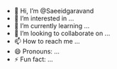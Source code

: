 - 👋 Hi, I’m @Saeeidgaravand
- 👀 I’m interested in ...
- 🌱 I’m currently learning ...
- 💞️ I’m looking to collaborate on ...
- 📫 How to reach me ...
- 😄 Pronouns: ...
- ⚡ Fun fact: ...

<!---
Saeeidgaravand/Saeeidgaravand is a ✨ special ✨ repository because its `README.md` (this file) appears on your GitHub profile.
You can click the Preview link to take a look at your changes.
--->
